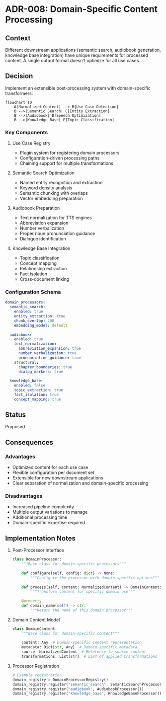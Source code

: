 # ADR-008: Domain-Specific Content Processing

## Context

Different downstream applications (semantic search, audiobook generation, knowledge base integration) have unique requirements for processed content. A single output format doesn't optimize for all use cases.

## Decision

Implement an extensible post-processing system with domain-specific transformers:

```mermaid
flowchart TD
    A[Normalized Content] --> B{Use Case Detection}
    B -->|Semantic Search| C[Entity Extraction]
    B -->|Audiobook| D[Speech Optimization]
    B -->|Knowledge Base| E[Topic Classification]
```

### Key Components

1. Use Case Registry
   - Plugin system for registering domain processors
   - Configuration-driven processing paths
   - Chaining support for multiple transformations

2. Semantic Search Optimization
   - Named entity recognition and extraction
   - Keyword density analysis
   - Semantic chunking with overlaps
   - Vector embedding preparation

3. Audiobook Preparation
   - Text normalization for TTS engines
   - Abbreviation expansion
   - Number verbalization
   - Proper noun pronunciation guidance
   - Dialogue identification

4. Knowledge Base Integration
   - Topic classification
   - Concept mapping
   - Relationship extraction
   - Fact isolation
   - Cross-document linking

### Configuration Schema

```yaml
domain_processors:
  semantic_search:
    enabled: true
    entity_extraction: true
    chunk_overlap: 200
    embedding_model: default
    
  audiobook:
    enabled: true
    text_normalization:
      abbreviation_expansion: true
      number_verbalization: true
      pronunciation_guidance: true
    structural:
      chapter_boundaries: true
      dialog_markers: true
      
  knowledge_base:
    enabled: false
    topic_extraction: true
    fact_isolation: true
    concept_mapping: true
```

## Status

Proposed

## Consequences

### Advantages
- Optimized content for each use case
- Flexible configuration per document set
- Extensible for new downstream applications
- Clear separation of normalization and domain-specific processing

### Disadvantages
- Increased pipeline complexity
- Multiple output variations to manage
- Additional processing time
- Domain-specific expertise required

## Implementation Notes

1. Post-Processor Interface
   ```python
   class DomainProcessor:
       """Base class for domain-specific processors"""
       
       def configure(self, config: dict) -> None:
           """Configure the processor with domain-specific options"""
           
       def process(self, content: NormalizedContent) -> DomainContent:
           """Transform content for specific domain use"""
           
       @property
       def domain_name(self) -> str:
           """Return the name of this domain processor"""
   ```

2. Domain Content Model
   ```python
   class DomainContent:
       """Base class for domain-specific content"""
       
       content: Any  # Domain-specific content representation
       metadata: Dict[str, Any]  # Domain-specific metadata
       source: NormalizedContent  # Reference to source content
       transformations: List[str]  # List of applied transformations
   ```

3. Processor Registration
   ```python
   # Example registration
   domain_registry = DomainProcessorRegistry()
   domain_registry.register("semantic_search", SemanticSearchProcessor())
   domain_registry.register("audiobook", AudiobookProcessor())
   domain_registry.register("knowledge_base", KnowledgeBaseProcessor())
   ```